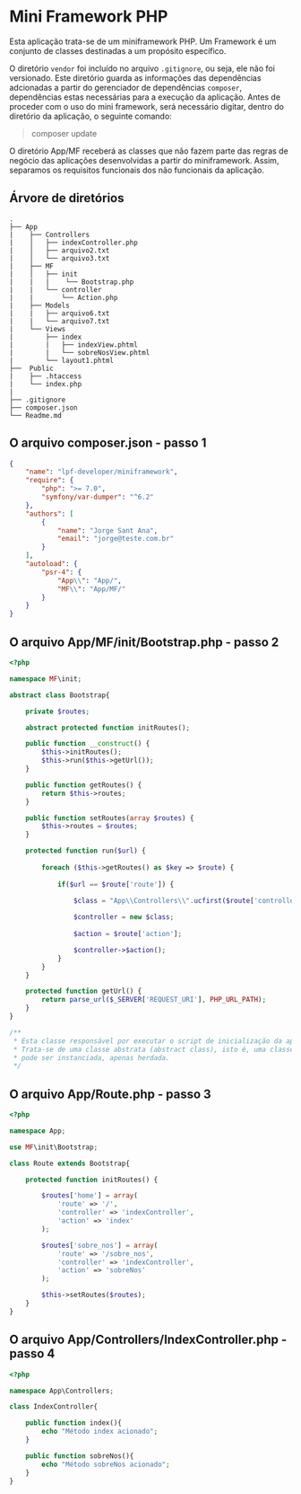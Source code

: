 # Mini Framework PHP

Esta aplicação trata-se de um miniframework PHP. Um Framework é um conjunto de 
classes destinadas a um propósito específico.  

O diretório `vendor` foi incluído no arquivo `.gitignore`, ou seja, ele não foi 
versionado. Este diretório guarda as informações das dependências adcionadas a
partir do gerenciador de dependências `composer`, dependências estas necessárias
para a execução da aplicação. Antes de proceder com o uso do mini framework,
será necessário digitar, dentro do diretório da aplicação, o seguinte comando:

> composer update

O diretório App/MF receberá as classes que não fazem parte das regras de negócio
das aplicações desenvolvidas a partir do miniframework. Assim, separamos os 
requisitos funcionais dos não funcionais da aplicação.

## Árvore de diretórios

    .
    ├── App
    |    ├── Controllers
    |    │   ├── indexController.php
    |    │   ├── arquivo2.txt
    |    │   └── arquivo3.txt
    |    ├── MF
    |    │   ├── init
    |    |   |    └── Bootstrap.php
    |    |   └── controller
    |    |       └── Action.php
    |    ├── Models
    |    |   ├── arquivo6.txt
    |    |   └── arquivo7.txt
    |    └── Views
    |        ├── index
    |        |   ├── indexView.phtml
    |        |   └── sobreNosView.phtml
    |        └── layout1.phtml
    ├──  Public
    |    ├── .htaccess
    |    └── index.php
    |
    ├── .gitignore
    ├── composer.json
    └── Readme.md

## O arquivo composer.json - passo 1

```json
{
	"name": "lpf-developer/miniframework",
	"require": {
		"php": ">= 7.0",
		"symfony/var-dumper": "^6.2"
	},
	"authors": [
		{
			"name": "Jorge Sant Ana",
			"email": "jorge@teste.com.br"
		}
	],
	"autoload": {
		"psr-4": {
			"App\\": "App/",
			"MF\\": "App/MF/"
		}
	}
}
```

## O arquivo App/MF/init/Bootstrap.php - passo 2

```php
<?php

namespace MF\init;

abstract class Bootstrap{

    private $routes;

    abstract protected function initRoutes();

	public function __construct() {
		$this->initRoutes();
		$this->run($this->getUrl());
	}

	public function getRoutes() {
		return $this->routes;
	}

	public function setRoutes(array $routes) {
		$this->routes = $routes;
	}

	protected function run($url) {
        
		foreach ($this->getRoutes() as $key => $route) {
			
            if($url == $route['route']) {
				
                $class = "App\\Controllers\\".ucfirst($route['controller']);

				$controller = new $class;
				
				$action = $route['action'];

				$controller->$action();
			}
		}
	}

	protected function getUrl() {
		return parse_url($_SERVER['REQUEST_URI'], PHP_URL_PATH);
	}
}

/**
 * Esta classe responsável por executar o script de inicialização da aplicação.
 * Trata-se de uma classe abstrata (abstract class), isto é, uma classe que não
 * pode ser instanciada, apenas herdada.
 */
```

## O arquivo App/Route.php - passo 3

```php
<?php

namespace App;

use MF\init\Bootstrap;

class Route extends Bootstrap{

    protected function initRoutes() {

		$routes['home'] = array(
			'route' => '/',
			'controller' => 'indexController',
			'action' => 'index'
		);

		$routes['sobre_nos'] = array(
			'route' => '/sobre_nos',
			'controller' => 'indexController',
			'action' => 'sobreNos'
		);

		$this->setRoutes($routes);
	}
}
```

## O arquivo App/Controllers/IndexController.php - passo 4

```php
<?php

namespace App\Controllers;

class IndexController{

    public function index(){
        echo "Método index acionado";
    }

    public function sobreNos(){
        echo "Método sobreNos acionado";
    }
}
```

